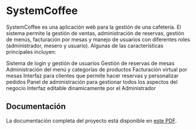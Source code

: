 # SystemCoffee

SystemCoffee es una aplicación web para la gestión de una cafetería. El sistema permite la gestión de ventas, administración de reservas, gestión de menús, facturación por mesas y manejo de usuarios con diferentes roles (administrador, mesero y usuario). Algunas de las características principales incluyen:

Sistema de login y gestión de usuarios
Gestión de reservas de mesas
Administración del menú y categorías de productos
Facturación virtual por mesas
Interfaz para clientes que permite hacer reservas y personalizar pedidos
Panel de administración para gestionar todos los aspectos del negocio
Interfaz editable dinamicamente por el Administrador

## Documentación

La documentación completa del proyecto está disponible en [este PDF](./docs/Documentacion.docx.pdf).

